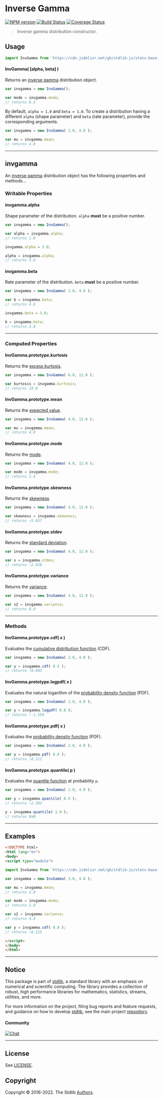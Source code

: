 <!--

@license Apache-2.0

Copyright (c) 2018 The Stdlib Authors.

Licensed under the Apache License, Version 2.0 (the "License");
you may not use this file except in compliance with the License.
You may obtain a copy of the License at

   http://www.apache.org/licenses/LICENSE-2.0

Unless required by applicable law or agreed to in writing, software
distributed under the License is distributed on an "AS IS" BASIS,
WITHOUT WARRANTIES OR CONDITIONS OF ANY KIND, either express or implied.
See the License for the specific language governing permissions and
limitations under the License.

-->

# Inverse Gamma

[![NPM version][npm-image]][npm-url] [![Build Status][test-image]][test-url] [![Coverage Status][coverage-image]][coverage-url] <!-- [![dependencies][dependencies-image]][dependencies-url] -->

> Inverse gamma distribution constructor.

<!-- Section to include introductory text. Make sure to keep an empty line after the intro `section` element and another before the `/section` close. -->

<section class="intro">

</section>

<!-- /.intro -->

<!-- Package usage documentation. -->



<section class="usage">

## Usage

```javascript
import InvGamma from 'https://cdn.jsdelivr.net/gh/stdlib-js/stats-base-dists-invgamma-ctor@esm/index.mjs';
```

#### InvGamma( \[alpha, beta] )

Returns an [inverse gamma][invgamma-distribution] distribution object.

```javascript
var invgamma = new InvGamma();

var mode = invgamma.mode;
// returns 0.5
```

By default, `alpha = 1.0` and `beta = 1.0`. To create a distribution having a different `alpha` (shape parameter) and `beta` (rate parameter), provide the corresponding arguments.

```javascript
var invgamma = new InvGamma( 2.0, 4.0 );

var mu = invgamma.mean;
// returns 4.0
```

* * *

## invgamma

An [inverse gamma][invgamma-distribution] distribution object has the following properties and methods...

### Writable Properties

#### invgamma.alpha

Shape parameter of the distribution. `alpha` **must** be a positive number.

```javascript
var invgamma = new InvGamma();

var alpha = invgamma.alpha;
// returns 1.0

invgamma.alpha = 3.0;

alpha = invgamma.alpha;
// returns 3.0
```

#### invgamma.beta

Rate parameter of the distribution. `beta` **must** be a positive number.

```javascript
var invgamma = new InvGamma( 2.0, 4.0 );

var b = invgamma.beta;
// returns 4.0

invgamma.beta = 3.0;

b = invgamma.beta;
// returns 3.0
```

* * *

### Computed Properties

#### InvGamma.prototype.kurtosis

Returns the [excess kurtosis][kurtosis].

```javascript
var invgamma = new InvGamma( 6.0, 12.0 );

var kurtosis = invgamma.kurtosis;
// returns 19.0
```

#### InvGamma.prototype.mean

Returns the [expected value][expected-value].

```javascript
var invgamma = new InvGamma( 4.0, 12.0 );

var mu = invgamma.mean;
// returns 4.0
```

#### InvGamma.prototype.mode

Returns the [mode][mode].

```javascript
var invgamma = new InvGamma( 4.0, 12.0 );

var mode = invgamma.mode;
// returns 2.4
```

#### InvGamma.prototype.skewness

Returns the [skewness][skewness].

```javascript
var invgamma = new InvGamma( 4.0, 12.0 );

var skewness = invgamma.skewness;
// returns ~5.657
```

#### InvGamma.prototype.stdev

Returns the [standard deviation][standard-deviation].

```javascript
var invgamma = new InvGamma( 4.0, 12.0 );

var s = invgamma.stdev;
// returns ~2.828
```

#### InvGamma.prototype.variance

Returns the [variance][variance].

```javascript
var invgamma = new InvGamma( 4.0, 12.0 );

var s2 = invgamma.variance;
// returns 8.0
```

* * *

### Methods

#### InvGamma.prototype.cdf( x )

Evaluates the [cumulative distribution function][cdf] (CDF).

```javascript
var invgamma = new InvGamma( 2.0, 4.0 );

var y = invgamma.cdf( 0.5 );
// returns ~0.003
```

#### InvGamma.prototype.logpdf( x )

Evaluates the natural logarithm of the [probability density function][pdf] (PDF).

```javascript
var invgamma = new InvGamma( 2.0, 4.0 );

var y = invgamma.logpdf( 0.8 );
// returns ~-1.558
```

#### InvGamma.prototype.pdf( x )

Evaluates the [probability density function][pdf] (PDF).

```javascript
var invgamma = new InvGamma( 2.0, 4.0 );

var y = invgamma.pdf( 0.8 );
// returns ~0.211
```

#### InvGamma.prototype.quantile( p )

Evaluates the [quantile function][quantile-function] at probability `p`.

```javascript
var invgamma = new InvGamma( 2.0, 4.0 );

var y = invgamma.quantile( 0.5 );
// returns ~2.383

y = invgamma.quantile( 1.9 );
// returns NaN
```

</section>

<!-- /.usage -->

<!-- Package usage notes. Make sure to keep an empty line after the `section` element and another before the `/section` close. -->

<section class="notes">

</section>

<!-- /.notes -->

<!-- Package usage examples. -->

* * *

<section class="examples">

## Examples

<!-- eslint no-undef: "error" -->

```html
<!DOCTYPE html>
<html lang="en">
<body>
<script type="module">

import InvGamma from 'https://cdn.jsdelivr.net/gh/stdlib-js/stats-base-dists-invgamma-ctor@esm/index.mjs';

var invgamma = new InvGamma( 3.0, 4.0 );

var mu = invgamma.mean;
// returns 2.0

var mode = invgamma.mode;
// returns 1.0

var s2 = invgamma.variance;
// returns 4.0

var y = invgamma.cdf( 0.8 );
// returns ~0.125

</script>
</body>
</html>
```

</section>

<!-- /.examples -->

<!-- Section to include cited references. If references are included, add a horizontal rule *before* the section. Make sure to keep an empty line after the `section` element and another before the `/section` close. -->

<section class="references">

</section>

<!-- /.references -->

<!-- Section for related `stdlib` packages. Do not manually edit this section, as it is automatically populated. -->

<section class="related">

</section>

<!-- /.related -->

<!-- Section for all links. Make sure to keep an empty line after the `section` element and another before the `/section` close. -->


<section class="main-repo" >

* * *

## Notice

This package is part of [stdlib][stdlib], a standard library with an emphasis on numerical and scientific computing. The library provides a collection of robust, high performance libraries for mathematics, statistics, streams, utilities, and more.

For more information on the project, filing bug reports and feature requests, and guidance on how to develop [stdlib][stdlib], see the main project [repository][stdlib].

#### Community

[![Chat][chat-image]][chat-url]

---

## License

See [LICENSE][stdlib-license].


## Copyright

Copyright &copy; 2016-2022. The Stdlib [Authors][stdlib-authors].

</section>

<!-- /.stdlib -->

<!-- Section for all links. Make sure to keep an empty line after the `section` element and another before the `/section` close. -->

<section class="links">

[npm-image]: http://img.shields.io/npm/v/@stdlib/stats-base-dists-invgamma-ctor.svg
[npm-url]: https://npmjs.org/package/@stdlib/stats-base-dists-invgamma-ctor

[test-image]: https://github.com/stdlib-js/stats-base-dists-invgamma-ctor/actions/workflows/test.yml/badge.svg?branch=main
[test-url]: https://github.com/stdlib-js/stats-base-dists-invgamma-ctor/actions/workflows/test.yml?query=branch:main

[coverage-image]: https://img.shields.io/codecov/c/github/stdlib-js/stats-base-dists-invgamma-ctor/main.svg
[coverage-url]: https://codecov.io/github/stdlib-js/stats-base-dists-invgamma-ctor?branch=main

<!--

[dependencies-image]: https://img.shields.io/david/stdlib-js/stats-base-dists-invgamma-ctor.svg
[dependencies-url]: https://david-dm.org/stdlib-js/stats-base-dists-invgamma-ctor/main

-->

[chat-image]: https://img.shields.io/gitter/room/stdlib-js/stdlib.svg
[chat-url]: https://gitter.im/stdlib-js/stdlib/

[stdlib]: https://github.com/stdlib-js/stdlib

[stdlib-authors]: https://github.com/stdlib-js/stdlib/graphs/contributors

[umd]: https://github.com/umdjs/umd
[es-module]: https://developer.mozilla.org/en-US/docs/Web/JavaScript/Guide/Modules

[deno-url]: https://github.com/stdlib-js/stats-base-dists-invgamma-ctor/tree/deno
[umd-url]: https://github.com/stdlib-js/stats-base-dists-invgamma-ctor/tree/umd
[esm-url]: https://github.com/stdlib-js/stats-base-dists-invgamma-ctor/tree/esm
[branches-url]: https://github.com/stdlib-js/stats-base-dists-invgamma-ctor/blob/main/branches.md

[stdlib-license]: https://raw.githubusercontent.com/stdlib-js/stats-base-dists-invgamma-ctor/main/LICENSE

[invgamma-distribution]: https://en.wikipedia.org/wiki/Inverse-gamma_distribution

[cdf]: https://en.wikipedia.org/wiki/Cumulative_distribution_function

[pdf]: https://en.wikipedia.org/wiki/Probability_density_function

[quantile-function]: https://en.wikipedia.org/wiki/Quantile_function

[expected-value]: https://en.wikipedia.org/wiki/Expected_value

[kurtosis]: https://en.wikipedia.org/wiki/Kurtosis

[mode]: https://en.wikipedia.org/wiki/Mode_%28statistics%29

[skewness]: https://en.wikipedia.org/wiki/Skewness

[standard-deviation]: https://en.wikipedia.org/wiki/Standard_deviation

[variance]: https://en.wikipedia.org/wiki/Variance

</section>

<!-- /.links -->
